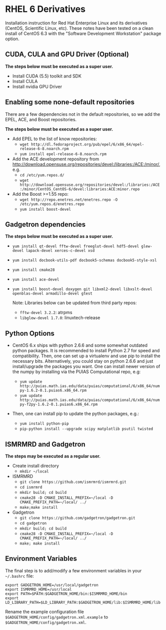 RHEL 6 Derivatives
==================

Installation instruction for Red Hat Enterprise Linux and its derivatives (CentOS, Scientific Linux, etc).  These notes have been tested on a clean install of CentOS 6.3 with the "Software Development Workstation" package option.

CUDA, CULA and GPU Driver (Optional)
------------------------------------
**The steps below must be executed as a super user.**

* Install CUDA (5.5) toolkit and SDK
* Install CULA
* Install nvidia GPU Driver

Enabling some none-default repositories
---------------------------------------
There are a few dependencies not in the default repositories, so we add the EPEL, ACE, and Boost repositories.

**The steps below must be executed as a super user.**

* Add EPEL to the list of know repositories:
  - `wget http://dl.fedoraproject.org/pub/epel/6/x86_64/epel-release-6-8.noarch.rpm`
  - `yum install epel-release-6-8.noarch.rpm`
* Add the ACE development repository from http://download.opensuse.org/repositories/devel:/libraries:/ACE:/minor/, e.g.
  - `cd /etc/yum.repos.d/`
  - `wget http://download.opensuse.org/repositories/devel:/libraries:/ACE:/minor/CentOS_CentOS-6/devel:libraries:ACE:minor.repo`
* Add the Boost >=1.55 repo:
  - `wget http://repo.enetres.net/enetres.repo -O /etc/yum.repos.d/enetres.repo`
  - `yum install boost-devel`

Gadgetron dependencies
----------------------
**The steps below must be executed as a super user.**

* `yum install qt-devel fftw-devel freeglut-devel hdf5-devel glew-devel lapack-devel xerces-c-devel xsd`
* `yum install docbook-utils-pdf docbook5-schemas docbook5-style-xsl`
* `yum install cmake28`
* `yum install ace-devel`
* `yum install boost-devel doxygen git libxml2-devel libxslt-devel openblas-devel armadillo-devel gtest`

  Note: Libraries below can be updated from third party repos:
  
  - `fftw-devel 3.2.2`: atrpms
  - `libglew-devel 1.7.0`: linuxtech-release

Python Options
--------------
* CentOS 6.x ships with python 2.6.6 and some somewhat outdated python packages. It is recommended to install Python 2.7 for speed and compatibility. Then, one can set up a virtualenv and use pip to install the necessary bits.  Alternatively, you could stay on python 2.6.6 and just install/upgrade the packages you want. One can install newer version of the numpy by installing via the PUIAS Computational repo, e.g:
    - `yum update http://puias.math.ias.edu/data/puias/computational/6/x86_64/numpy-1.6.2-0.1.puias6.x86_64.rpm`
    - `yum update http://puias.math.ias.edu/data/puias/computational/6/x86_64/numpy-f2py-1.6.2-0.1.puias6.x86_64.rpm`

* Then, one can install pip to update the python packages, e.g.:
    - `yum install python-pip`
    - `pip-python install --upgrade scipy matplotlib psutil twisted`

ISMRMRD and Gadgetron
---------------------
**The steps may be executed as a regular user.**

* Create install directory
    - `mkdir ~/local`
* ISMRMRD
    - `git clone https://github.com/ismrmrd/ismrmrd.git`
    - `cd ismrmrd`
    - `mkdir build; cd build`
    - `cmake28 -D CMAKE_INSTALL_PREFIX=~/local -D CMAKE_PREFIX_PATH=~/local/ ../`
    - `make;make install`
* Gadgetron
    - `git clone https://github.com/gadgetron/gadgetron.git`
    - `cd gadgetron`
    - `mkdir build; cd build`
    - `cmake28 -D CMAKE_INSTALL_PREFIX=~/local -D CMAKE_PREFIX_PATH=~/local/ ../`
    - `make; make install`

Environment Variables
---------------------
The final step is to add/modify a few environment variables in your `~/.bashrc` file:

    export GADGETRON_HOME=/usr/local/gadgetron
    export ISMRMRD_HOME=/usr/local
    export PATH=$PATH:$GADGETRON_HOME/bin:$ISMRMRD_HOME/bin
    export LD_LIBRARY_PATH=$LD_LIBRARY_PATH:$GADGETRON_HOME/lib:$ISMRMRD_HOME/lib

Rename the example configuration file `$GADGETRON_HOME/config/gadgetron.xml.example` to `$GADGETRON_HOME/config/gadgetron.xml`.